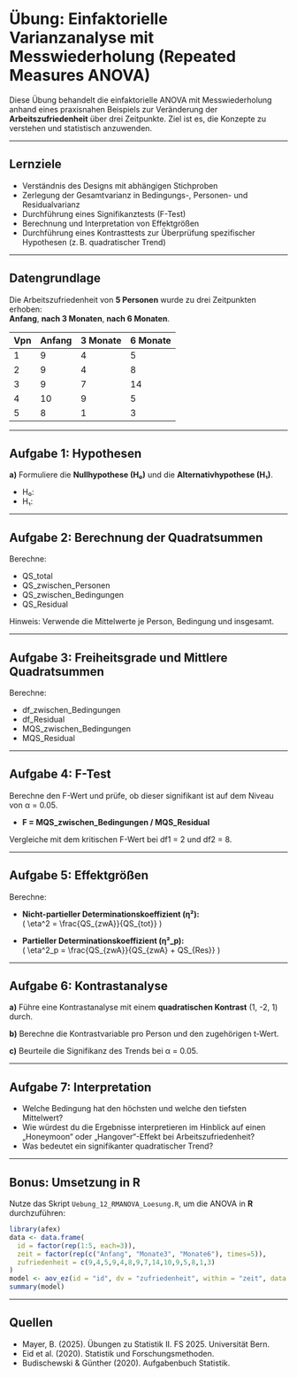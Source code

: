 # Übung: Einfaktorielle Varianzanalyse mit Messwiederholung (Repeated Measures ANOVA)

Diese Übung behandelt die einfaktorielle ANOVA mit Messwiederholung anhand eines praxisnahen Beispiels zur Veränderung der **Arbeitszufriedenheit** über drei Zeitpunkte. Ziel ist es, die Konzepte zu verstehen und statistisch anzuwenden.

---

## Lernziele

- Verständnis des Designs mit abhängigen Stichproben
- Zerlegung der Gesamtvarianz in Bedingungs-, Personen- und Residualvarianz
- Durchführung eines Signifikanztests (F-Test)
- Berechnung und Interpretation von Effektgrößen
- Durchführung eines Kontrasttests zur Überprüfung spezifischer Hypothesen (z. B. quadratischer Trend)

---

## Datengrundlage

Die Arbeitszufriedenheit von **5 Personen** wurde zu drei Zeitpunkten erhoben:  
**Anfang**, **nach 3 Monaten**, **nach 6 Monaten**.

| Vpn | Anfang | 3 Monate | 6 Monate |
|-----|--------|----------|----------|
| 1   | 9      | 4        | 5        |
| 2   | 9      | 4        | 8        |
| 3   | 9      | 7        | 14       |
| 4   | 10     | 9        | 5        |
| 5   | 8      | 1        | 3        |

---

## Aufgabe 1: Hypothesen

**a)** Formuliere die **Nullhypothese (H₀)** und die **Alternativhypothese (H₁)**.

- H₀:  
- H₁:  

---

## Aufgabe 2: Berechnung der Quadratsummen

Berechne:

- QS_total
- QS_zwischen_Personen
- QS_zwischen_Bedingungen
- QS_Residual

Hinweis: Verwende die Mittelwerte je Person, Bedingung und insgesamt.

---

## Aufgabe 3: Freiheitsgrade und Mittlere Quadratsummen

Berechne:

- df_zwischen_Bedingungen
- df_Residual
- MQS_zwischen_Bedingungen
- MQS_Residual

---

## Aufgabe 4: F-Test

Berechne den F-Wert und prüfe, ob dieser signifikant ist auf dem Niveau von α = 0.05.

- **F = MQS_zwischen_Bedingungen / MQS_Residual**

Vergleiche mit dem kritischen F-Wert bei df1 = 2 und df2 = 8.

---

## Aufgabe 5: Effektgrößen

Berechne:

- **Nicht-partieller Determinationskoeffizient (η²):**  
  \( \eta^2 = \frac{QS_{zwA}}{QS_{tot}} \)

- **Partieller Determinationskoeffizient (η²_p):**  
  \( \eta^2_p = \frac{QS_{zwA}}{QS_{zwA} + QS_{Res}} \)

---

## Aufgabe 6: Kontrastanalyse

**a)** Führe eine Kontrastanalyse mit einem **quadratischen Kontrast** (1, -2, 1) durch.

**b)** Berechne die Kontrastvariable pro Person und den zugehörigen t-Wert.

**c)** Beurteile die Signifikanz des Trends bei α = 0.05.

---

## Aufgabe 7: Interpretation

- Welche Bedingung hat den höchsten und welche den tiefsten Mittelwert?
- Wie würdest du die Ergebnisse interpretieren im Hinblick auf einen „Honeymoon“ oder „Hangover“-Effekt bei Arbeitszufriedenheit?
- Was bedeutet ein signifikanter quadratischer Trend?

---

## Bonus: Umsetzung in R

Nutze das Skript `Uebung_12_RMANOVA_Loesung.R`, um die ANOVA in **R** durchzuführen:

```r
library(afex)
data <- data.frame(
  id = factor(rep(1:5, each=3)),
  zeit = factor(rep(c("Anfang", "Monate3", "Monate6"), times=5)),
  zufriedenheit = c(9,4,5,9,4,8,9,7,14,10,9,5,8,1,3)
)
model <- aov_ez(id = "id", dv = "zufriedenheit", within = "zeit", data = data)
summary(model)
```

---

## Quellen

- Mayer, B. (2025). Übungen zu Statistik II. FS 2025. Universität Bern.  
- Eid et al. (2020). Statistik und Forschungsmethoden.  
- Budischewski & Günther (2020). Aufgabenbuch Statistik.

